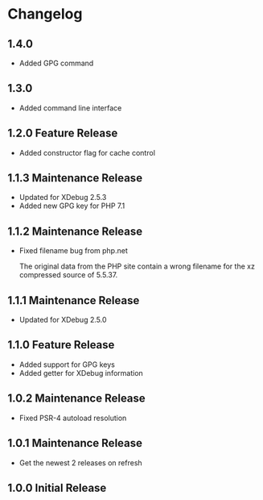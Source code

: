 # Changelog

## 1.4.0

 - Added GPG command

## 1.3.0

 - Added command line interface
 
## 1.2.0 Feature Release

 - Added constructor flag for cache control

## 1.1.3 Maintenance Release

 - Updated for XDebug 2.5.3
 - Added new GPG key for PHP 7.1

## 1.1.2 Maintenance Release

 - Fixed filename bug from php.net

   The original data from the PHP site contain a wrong filename for
   the xz compressed source of 5.5.37.
  
## 1.1.1 Maintenance Release

 - Updated for XDebug 2.5.0
  
## 1.1.0 Feature Release

 - Added support for GPG keys
 - Added getter for XDebug information

## 1.0.2 Maintenance Release

 - Fixed PSR-4 autoload resolution

## 1.0.1 Maintenance Release

 - Get the newest 2 releases on refresh

## 1.0.0 Initial Release
